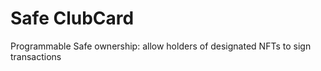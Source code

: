# Safe ClubCard

Programmable Safe ownership: allow holders of designated NFTs to sign transactions
